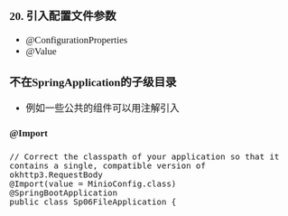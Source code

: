 <span  style="font-family: Simsun,serif; font-size: 17px; ">

### 20. 引入配置文件参数

- @ConfigurationProperties
- @Value

### 不在SpringApplication的子级目录

- 例如一些公共的组件可以用注解引入

#### @Import

~~~
// Correct the classpath of your application so that it contains a single, compatible version of okhttp3.RequestBody
@Import(value = MinioConfig.class)
@SpringBootApplication
public class Sp06FileApplication {
~~~

</span>